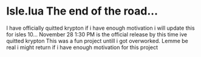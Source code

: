 # Isle.lua The end of the road...
I have officially quitted krypton if i have enough motivation i will update this for isles 10...
November 28 1:30 PM is the official release by this time ive quitted krypton
This was a fun project untill i got overworked. Lemme be real i might return if i have enough motivation for this project 

